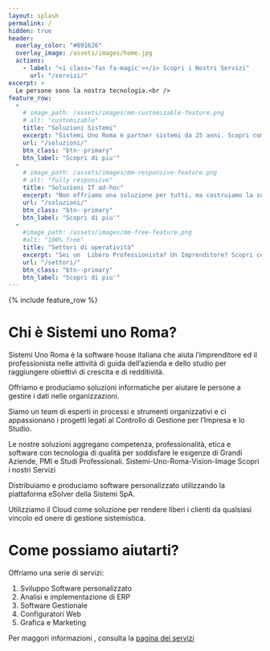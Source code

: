 ```yaml
---
layout: splash
permalink: /
hidden: true
header:
  overlay_color: "#891626"
  overlay_image: /assets/images/home.jpg
  actions:
    - label: "<i class='fas fa-magic'></i> Scopri i Nostri Servizi"
      url: "/servizi/"
excerpt: >
  Le persone sono la nostra tecnologia.<br />
feature_row:
  - 
    # image_path: /assets/images/mm-customizable-feature.png
    # alt: "customizable"
    title: "Soluzioni Sistemi"
    excerpt: "Sistemi Uno Roma è partner sistemi da 25 anni. Scopri come possiamo aiutarti a risparmiare tempo e denaro"
    url: "/soluzioni/"
    btn_class: "btn--primary"
    btn_label: "Scopri di piu'"
  -
    # image_path: /assets/images/mm-responsive-feature.png
    # alt: "fully responsive"
    title: "Soluzioni IT ad-hoc"
    excerpt: "Non offriamo una soluzione per tutti, ma costruiamo la soluzione piu' adatta per ogni bisogno" 
    url: "/soluzioni/"
    btn_class: "btn--primary"
    btn_label: "Scopri di piu'"
  - 
    #image_path: /assets/images/mm-free-feature.png
    #alt: "100% free"
    title: "Settori di operatività"
    excerpt: "Sei un  Libero Professionista? Un Imprenditore? Scopri come possiamo aiutarti"
    url: "/settori/"
    btn_class: "btn--primary"
    btn_label: "Scopri di piu'"      
---
```



{% include feature_row %}

# Chi è Sistemi uno Roma?


Sistemi Uno Roma è la software house italiana che aiuta  l’imprenditore ed il professionista nelle attività di guida dell’azienda e dello studio per raggiungere obiettivi di crescita e di redditività.

Offriamo e produciamo soluzioni informatiche per aiutare le persone a gestire i dati nelle organizzazioni.

Siamo un team di esperti in processi e strumenti organizzativi e ci appassionano i progetti legati al Controllo di Gestione per l’Impresa e lo Studio.

Le nostre soluzioni aggregano competenza, professionalità, etica e software con tecnologia di qualità per soddisfare le esigenze di Grandi Aziende, PMI e Studi Professionali.
Sistemi-Uno-Roma-Vision-Image
Scopri i nostri Servizi

Distribuiamo e produciamo software personalizzato utilizzando la piattaforma eSolver della Sistemi SpA.

Utilizziamo il Cloud come soluzione per rendere liberi i clienti da qualsiasi vincolo ed onere di gestione sistemistica.


# Come possiamo aiutarti?

Offriamo una serie di servizi:

1. Sviluppo Software personalizzato 
2. Analisi e implementazione di ERP
3. Software Gestionale 
4. Configuratori Web 
5. Grafica e Marketing 

Per maggori informazioni , consulta la <a href="/servizi"> pagina dei servizi </a>


